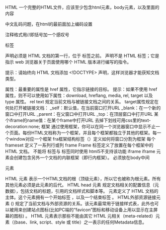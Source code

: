 HTML
一个完整的HTML文件，应该至少包含html元素，body元素，以及里面的内容

中文乱码问题，在html的最前面加上编码设置
<head>
<meta http-equiv="Content-Type" content="text/html; charset=UTF-8">
</head> 
注释格式用<! This is a comment >//即括号加一个感叹号

标签
<!DOCTYPE>
<!DOCTYPE> 声明必须是 HTML 文档的第一行，位于 <html> 标签之前。
<!DOCTYPE> 声明不是 HTML 标签；它是指示 web 浏览器关于页面使用哪个 HTML 版本进行编写的指令。
提示：请始终向 HTML 文档添加 <!DOCTYPE> 声明，这样浏览器才能获知文档类型。

<a>
属性：最重要的属性是 href 属性，它指示链接的目标。
提示：如果不使用 href 属性，则不可以使用如下属性：download, hreflang, media, rel, target 以及 type 属性。
rel	text	规定当前文档与被链接文档之间的关系。 
target属性规定在何处打开被链接文档：
_self：默认值，在当前窗口打开URL
_blank：在一个新的窗口中打开URL
_parent：在父窗口中打开URL
_top：在顶层窗口中打开URL
某个iframe的name值：在某个frame中打开URL
去掉下划线可用css里的text-decoration:none;
框架
通过使用框架，你可以在同一个浏览器窗口中显示不止一个页面。每份HTML文档称为一个框架，并且每个框架都独立于其他的框架。每一个window对应一个框架
fra框架结构标签（<frameset>）定义如何将窗口分割为框架
每个 frameset 定义了一系列行或列
frame
Frame 标签定义了放置在每个框架中的 HTML 文档。
不能将 <body></body> 标签与 <frameset></frameset> 标签同时使用
html5不支持该功能
iframe
iframe 元素会创建包含另外一个文档的内联框架（即行内框架）。
必须放在body中间

元素
<html>	HTML <html> 元素 表示一个HTML文档的根（顶级元素），所以它也被称为根元素。所有其他元素必须是此元素的后代。
<head>	HTML head 元素 规定文档相关的配置信息（元数据），包括文档的标题，引用的文档样式和脚本等。
<body> 元素定义了 HTML 文档的主体。这个元素拥有一个开始标签 <body>，以及一个结束标签 </body>。
<link>	HTML外部资源链接元素 (<link>) 规定了当前文档与外部资源的关系。该元素最常用于链接样式表，此外也可以被用来创建站点图标(比如PC端的“favicon”图标和移动设备上用以显示在主屏幕的图标) 。
<meta>	HTML <meta> 元素表示那些不能由其它 HTML 元相关（meta-related）元素（(base、link, script、style 或 title）之一表示的任何Metadata信息。
<style>	HTML的<style>元素包含文档的样式信息或者文档的部分内容。默认情况下，该标签的样式信息通常是CSS的格式。
<title>	HTML <title> 元素 定义文档的标题，显示在Browser的标题栏或标签页上。它只应该包含文本，若是包含有标签，则它包含的任何标签都将被忽略。
<nav>	HTML <nav>元素表示页面的一部分，其目的是在当前文档或其他文档中提供导航链接。导航部分的常见示例是菜单，目录和索引。
文本内容
<li>	HTML <li> 元素 （或称 HTML 列表条目元素） 用于表示列表里的条目。它必须包含在一个父元素里：一个有序列表(ol)，一个无序列表(ul)，或者一个菜单 (menu)。在菜单或者无序列表里，列表条目通常用点排列显示；在有序列表里，列表条目通常在左边显示按升序排列的计数，例如数字或者字母。
<div>	HTML <div> 元素 (或 HTML 文档分区元素) 是一个通用型的流内容容器，在不使用CSS的情况下，其对内容或布局没有任何影响。
<ol>	HTML <ol> 元素表示有序列表，通常渲染为一个带编号的列表。
内联文本语义
使用 HTML 内联文本语义（Inline text semantics）定义一个单词、一行内容，或任意文字的语义、结构或样式。
<a>	HTML <a> 元素（或称锚元素）可以创建通向其他网页、文件、同一页面内的位置、电子邮件地址或任何其他 URL 的超链接。
<b>	HTML提醒注意（Bring Attention To）元素（<b>）用于吸引读者的注意到该元素的内容上（如果没有另加特别强调）。这个元素过去被认为是粗体（Boldface）元素，并且大多数浏览器仍然将文字显示为粗体。尽管如此，你不应将 <b> 元素用于显示粗体文字；替代方案是使用 CSS font-weight 属性来创建粗体文字。
<br>	HTML <br> 元素在文本中生成一个换行（回车）符号。此元素在写诗和地址时很有用，这些地方的换行都非常重要。
<code>	HTML <code> 元素呈现一段计算机代码. 默认情况下, 它以浏览器的默认等宽字体显示.
<i>	HTML元素 <i> 用于表现因某些原因需要区分普通文本的一系列文本。例如技术术语、外文短语或是小说中人物的思想活动等，它的内容通常以斜体显示。
<span>	HTML <span> 元素是短语内容的通用行内容器，并没有任何特殊语义。可以使用它来编组元素以达到某种样式意图（通过使用类或者Id属性），或者这些元素有着共同的属性，比如lang。应该在没有其他合适的语义元素时才使用它。<span> 与 div 元素很相似，但 div 是一个 块元素 而 <span> 则是 行内元素 .
<strong>	Strong 元素 (<strong>)表示文本十分重要，一般用粗体显示。
图片和多媒体
<img>	HTML <img> 元素将一份图像嵌入文档
<video>	HTML <video> 元素 用于在HTML或者XHTML文档中嵌入媒体播放器，用于支持文档内的视频播放。
<audio>	HTML <audio> 元素用于在文档中嵌入音频内容。 <audio> 元素可以包含一个或多个音频资源， 这些音频资源可以使用 src 属性或者source 元素来进行描述：浏览器将会选择最合适的一个来使用。也可以使用 MediaStream 将这个元素用于流式媒体。
内嵌内容
frame框架
iframe框架
表格内容
表单

<button>	HTML <button> 元素表示一个可点击的按钮，可以用在表单或文档其它需要使用简单标准按钮的地方。
<form>	HTML <form> 元素表示文档中的一个区域，此区域包含交互控件，用于向 Web 服务器提交信息。
<input>	HTML <input> 元素用于为基于Web的表单创建交互式控件，以便接受来自用户的数据; 可以使用各种类型的输入数据和控件小部件，具体取决于设备和user agent。
<label>	HTML <label> 元素（标签）表示用户界面中某个元素的说明。
<output>	HTML <output> 标签表示计算或用户操作的结果。

HTML 提示：使用小写标签
HTML 标签对大小写不敏感：<P> 等同于 <p>。许多网站都使用大写的 HTML 标签。



旧约
属性用来修饰标签的，比如要设置一个标题居中
<h1 align="center">居中标题</h1>
写在开始标签里的 align="center" 就叫属性，align 是属性名，center 是属性值
属性值应该使用双引号括起来

html使用<!--输入内容 --> 进行注释

标题会自动粗体，大写其中的内容，并且带有换行效果
一般会使用<h1> 到 <h6> 分别表示不同大小的标题
<h1>标题1</h1>
<h2>标题2</h2>
<h3>标题3</h3>
<h4>标题4</h4>
<h5>标题5</h5>
<h6>标题5</h6>

<p>标签即表示段落是paragraph的缩写，自带换行效果.。在p标签中的文本会自动换行，不在p标签中的，不会自动换行

<b><strong>都可以用来实现粗体的效果
区别：
b是bold的缩写，仅仅表示该文本是粗体的，并不暗示这段文字的重要性
strong虽然也是粗体，但是更多的是强调语义上的加重，提醒用户该文本的重要性。 在SEO（搜索引擎优化）的时候，也更加容易帮助用户找到重点的内容
推荐使用strong

特殊元素：
<br/>表示换行
<hr/>表示一行水平线

<i>和<em>都可以表示斜体效果
区别：
i是italic的缩写，仅仅表示该文本是斜体的，并不暗示这段文字的重要性
em 是 Emphasized的缩写，虽然也是斜体，但是更多的是强调语义上的加重，提醒用户该文本的重要性。 常常用于引入新的术语的时候使用。

通过嵌套实现多种效果
嵌套即标签中有标签
<strong><i>同时有粗体和斜体</i></strong>

有时候，需要在网页上显示代码，比如java代码就需要用到pre

<del>即删除标签delete的缩写
注：<s>也有删除效果，但很多浏览器不支持。

<ins>即下划线标签

图像引用
若是同一目录下图片<img src="example.gif"/>
若是上上一级目录下图片<img src="../../example.gif"/>
若使用绝对路径在前面加上file://<img src="file://c:/example.gif"/>

图像大小
如果设置的大小比原图片大，则会产生失真效果
<img width="200" height="200" src="https://how2j.cn/example.gif"/>

图像居中
img不能够自己居中，需要放在其他能够居中的标签中实现这个效果，比如h1标签,p标签.
经常采用的手段是放在div中居中
<div align="center">
 <img src="example.gif"/>

如果图片不存在，默认会显示一个缺失图片，这是不友好的。所以可以加上alt属性。
当图片存在的时候，alt是不会显示的，当图片不存在的时候，alt就会出现
<img src="example_not_exist.gif" alt="这个是一个图片" />

超链
<a>标签即用来显示超链
完整元素是<a href="跳转到的页面地址">超链显示文本</a>

在新的页面打开超链
新增属性target
<a href="http://www.12306.cn" target="_blank">http://www.12306.cn</a>

超链上的提示文字
当鼠标放在超链上的时候，就会弹出提示文字
<a href="http://www.12306.com"
 title="跳转到http://www.12306.com">www.12306.com</a>

使用图片作为超链
<a href="http://www.12306.com">
<img src="https://how2j.cn/example.gif"/>
</a>

表格
<table>标签用于显示一个表格
<tr> 表示行
<td> 表示列又叫单元格
例：两行两列
<table>
  <tr>
      <td>1</td>
      <td>2</td>
  </tr>
  <tr>
      <td>3</td>
      <td>4</td>
  </tr>
 </table>
带边框的表格，设置table的属性border
<table border="1">
设置table宽度通过设置table的属性 width，px即像素的意思。
<table border="1" width="200px">
单元格宽度绝对值通过设置td的属性width，同一列自动继承该属性，另一列由table宽度和1单元格的宽度之差的平均值决定
 <td width="50px">1</td>
单元格宽度相对值通过设置td的属性width为百分数，该百分数为td占table的百分数
 <td width="80%">1</td>
单元格水平对齐用设置td的属性align
<td width="50%" align="lenter/right">1</td>
单元格垂直对齐用设置td的属性valign
<td width="50%" valign="top/middle/bottom" >1</td>
水平合并用设置td的属性colspan
横跨两行, 垂直合并用设置td的属性rowspan
<td rowspan="2">1,3</td>
背景色用设置tr或者td的属性bgcolor，以td属性决定最后效果
<tr bgcolor="gray">
<td  bgcolor="pink">b</td>
列表
列表分无序列表和有序列表
分别用<ul>标签和<ol>标签表示，有序列表自带顺序编号
<ul>
<li>DOTA</li>
<li>LOL</li>
</ul>
<div>，<span>这两种标签都是布局用的，这种标签本身没有任何显示效果，通常是用来结合css进行页面布局
div和span的区别
div是块元素，即自动换行。常见的块元素还有h1,table,p
span是内联元素，即不会换行。常见的内联元素还有img,a,b,strong
使用<font>标签表示字体
font常用的属性有 color和size, 分别表示颜色和大小
<font color="green">绿色默认大小字体</font>
<br>
<font color="blue" size="+2">蓝色大2号字体</font>
<br>
<font color="red" size="-2">红色小2号字体</font>
在html中，颜色通常使用两种方式来表示：
1. 颜色名，比如red, blue
2. 颜色对应的16进制，比如#ff0000 就表示红色

<iframe> 即内联框架，通过内联框架 可以实现在网页中“插入”网页
相当于浏览器里面有个小浏览器，在这个小浏览器中，打开另一个网页

<input type="text"> 即表示文本框
并且只能够输入一行
如果要输入多行
使用文本域<textarea>
用size属性设置文本框长度
用属性value设置文本框初始文字
用属性placeholder设置文本框背景文字
<input type="password"> 即表示密码框
输入的数据会自动显示为星号

表单form
action="/study/login.jsp" 表示把账号和密码提交到login.jsp这个页面去
例：
<form action="https://how2j.cn/study/login.jsp">
账号：<input type="text" name="name"> <br/>
密码：<input type="password" name="password" > <br/>
<input type="submit" value="登陆">
</form>

使用method="get" 提交数据 是常用的提交数据的方式
如果form元素没有提供method属性，默认就是get方式提交数据
get方式的一个特点就是，可以在浏览器的地址栏看到提交的参数，即便是密码也看得到
<form method="get" action="https://how2j.cn/study/login.jsp">
使用method="post" 也可以提交数据
post不会在地址栏显示提交的参数
如果要提交二进制数据，比如上传文件，必须采用post方式
get和post的区别
get是form默认的提交方式
如果通过一个超链访问某个地址，是get方式；如果在地址栏直接输入某个地址，是get方式。提交数据会在浏览器显示出来，不可以用于提交二进制数据，比如上传文件
post必须在form上通过 method="post" 显示指定
提交数据不会在浏览器显示出来，可以用于提交二进制数据，比如上传文件

<input type="radio" > 表示单选框
//此时两选项可以同时选，但选上还需设置可取消
单选1 <input type="radio" >
单选2 <input type="radio" >
设置默认选中<input type="radio" checked="checked" >
分组即，多个单选框，都在一个分组里，同一时间，只能选中一个单选框
将多个单选框的name属性设置相同即可
<input type="radio" name="sth" checked="checked" >

<input type="checkbox"> 即表示复选框
//即使name属性相同也不影响多选，可直接取消

下拉列表
<select> 即下拉列表，需要配合<option>使用
<select >
 <option >苍老师</option>
 <option >高树玛利亚</option>
 <option >遥美</option>
</select>
属性size设置下拉列表高度
<select size="3" multiple="multiple">
使用多选，用ctrl或者shift进行多选
对option元素设置selected="selected" 属性，默认选中该option
用style属性设置选项宽度style="width: 60px;"

<textarea> 即文本域
与文本框不同的是，文本域可以有多行，并且可以有滚动条
<textarea cols="30" rows="8">
使用属性cols(每行可容纳的字符)和rows设置宽度和行数

按钮
<input type="button"> 即普通按钮，普通按钮不具备提交form的效果  
<input type="submit"> 即为提交按钮，用于提交form，把数据提交到服务端 
<input type="reset"> 重置按钮 可以把输入框的改动复原
<input type="image" > 即使用图像作为按钮进行form的提交
<button></button>即按钮标签
与<input type="button">不同的是，<button>标签功能更为丰富；按钮标签里的内容可以是文字也可以是图像；如果button的type=“submit” ，那么它就具备提交form的功能。此时用图片提交则内容为图片，type为submit。
IE下button的type的默认值为button不具备提交功能，其他浏览器type的默认值是submit

新约
data属性
data-* 属性用于存储页面或应用程序的私有自定义数据。
data-* 属性赋予我们在所有 HTML 元素上嵌入自定义 data 属性的能力。
存储的（自定义）数据能够被页面的 JavaScript 中利用，以创建更好的用户体验（不进行 Ajax 调用或服务器端数据库查询）。
data-* 属性包括两部分：
属性名不应该包含任何大写字母，并且在前缀 "data-" 之后必须有至少一个字符
属性值可以是任意字符串
<element data-*="somevalue">

HTML
<!DOCTYPE>
用来声明html版本
html5：<!DOCTYPE html>
HTML4 三种文档类型：Strict、Transitional 以及 Frameset。
HTML5标准提供了哪些新的api
1.HTML5的新特性：
新的内容标签：header nav content footer article aside
更好的单元格体系:
音频、视频API:video audio
画布(Canvas) API//基于JavaScript
内联SVG//可伸缩矢量图形 (Scalable Vector Graphics)，基于xml
地理(Geolocation) API
网页存储(Web storage) API:localStorage,sessionStorage
拖拽释放(Drag and drop) API
新的表单控件calander date time email url search
新的input类型 color date datetime datetime-local email

html5有哪些新特性，如何处理html5新标签的浏览器兼容问题，如何区分html和html5？
1.h5不基于SGML，主要是关于图像、位置、存储、多任务等功能的增加；canvas、video、audio、本地离线存储：localStorage长期存储数据，浏览器关闭后数据不丢失；sessionStorage的数据在浏览器关闭后自动删除；语义化更好的内容元素：article/footer/header/nav/section;表单控件：calendar date、time、email、search；新的技术：webworker、websocket、geolocation
因此不需要对dtd进行引用，但是需要doctype来规范浏览器的行为，而html基于sgml，所以需要对dtd进行引用，才能告知浏览器文档使用的文档类型
2.ie8/7/6支持通过document.createElement方法产生的标签，可以利用这一特性让浏览器支持h5新标签，浏览器支持新标签后还需要添加标签默认的样式，当然也可以使用成熟的框架例
3.如何区分h5和html：doctype声明、新增的结构元素/功能元素
xhtml和html有什么区别
html是一种基本的web网页设计语言，xhtml是一个基于xml的置标语言；最主要的不同：xhtml元素必须被正确嵌套、必须关闭、标签必须小写、文档必须拥有根元素
简述一下src与href的区别
src用于替换当前元素；href用于在当前文档和引用资源之间确立联系。
src是source的缩写，指向外部资源的位置，指向的内容将会嵌入到文档中当前标签所在位置，需要下载且下载时会暂停其他活动
href是Hypertext Reference的缩写，指向网络资源所在位置，建立和当前元素（锚点）或当前文档（链接）之间的链接，不会暂停其他活动
行内元素有哪些，块级元素有哪些？
行内元素：a b span img input select strong I em
块级元素：div ul li ol table p dl dt dd h1-h6 from
常见空元素：br hr img input link meta
常见的块级(block)元素和行内(inline)元素，以及它们有何不同？
行内：a,b,span,img,strong,i,input,br
块级：div,h1~h6,li,table,ol,ul,hr
不同：行内元素的默认宽度只与内容有关，块级元素默认宽度直接占满一行。
行内元素水平排列，块级元素垂直排列；块级元素可包含行内元素，反之不行。
请阐述table的缺点
a. 太深的嵌套，比如table>tr>td>h3，会导致搜索引擎读取困难，而且，最直接的损失就是大大增加了冗余代码量。
b. 灵活性差，比如要将tr设置border等属性，是不行的，得通过td
c. 代码臃肿，当在table中套用table的时候，阅读代码会显得异常混乱
d. 混乱的colspan与rowspan，用来布局时，频繁使用他们会造成整个文档顺序混乱。
e. table需要多次计算才能确定好其在渲染树中节点的属性 
f. 不够语义
对web标准以及w3c的理解和认识
标签闭合，标签小写，不乱嵌套，提高机器人搜索几率，使用外链css和js脚本，结构行为表现的分离，文件下载与页面速度更快，内容能被更多的用户访问，内容能被更广泛的设备所访问，更少的代码和组件，容易维护改版方便，不需要变动页面内容，提高网站易用性;语义化的html即直观的认识标签，对搜索引擎的抓取有好处
rem em	 rpx px fr vw vh ch
px像素，rpx微信独有，自适应屏幕，规定屏幕宽750rpx；em绑定当前字体大小；rem绑定html字体大小 fr 网格布局剩余宽度的分配	vw 自适应视口,1vw为视口宽度1%，vh代表视口高度1% 		ch 数字0的宽度

advanced HTML
1. 表单里第一个button的type默认为submit，可能误触发表单提交
2. select 和 option 的 value 必须是字符串，不能是数字，否则会报错,如果是对象，可以用 JSON.stringify 来转换成字符串
3. select标签 无法在js里打开droplist，必须在用户交互事件里打开
